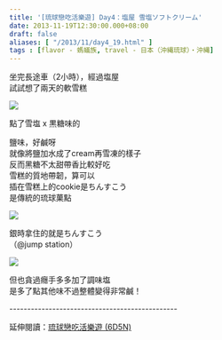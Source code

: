 ```yaml
---
title: '[琉球戀吃活樂遊] Day4：塩屋 雪塩ソフトクリーム'
date: 2013-11-19T12:30:00.000+08:00
draft: false
aliases: [ "/2013/11/day4_19.html" ]
tags : [flavor - 螞蟻族, travel - 日本（沖縄琉球）・沖縄]
---
```


坐完長途車（2小時），經過塩屋  
試試想了兩天的軟雪糕  

[![](https://4.bp.blogspot.com/-SH3F39AkkJA/XCeRb5Ns6pI/AAAAAAAAC8E/TUOyx9ORCxMXzdDTo-oyjBm4NHUCDsBtACLcBGAs/s640/14.jpg)](https://4.bp.blogspot.com/-SH3F39AkkJA/XCeRb5Ns6pI/AAAAAAAAC8E/TUOyx9ORCxMXzdDTo-oyjBm4NHUCDsBtACLcBGAs/s1600/14.jpg)

點了雪塩 x 黒糖味的  
  
鹽味，好鹹呀  
就像將鹽加水成了cream再雪凍的樣子  
反而黑糖不太甜帶香比較好吃  
雪糕的質地帶韌，算可以  
插在雪糕上的cookie是ちんすこう  
是傳統的琉球菓點  

[![](https://4.bp.blogspot.com/-MAM-DvYpFIA/XCeRiZT3xXI/AAAAAAAAC8I/AHPIHgnT-FACHIUAExfQ57wzcS-7SfuywCLcBGAs/s640/15.jpg)](https://4.bp.blogspot.com/-MAM-DvYpFIA/XCeRiZT3xXI/AAAAAAAAC8I/AHPIHgnT-FACHIUAExfQ57wzcS-7SfuywCLcBGAs/s1600/15.jpg)

銀時拿住的就是ちんすこう  
（@jump station）  

[![](https://3.bp.blogspot.com/-eH0Pae9XFEY/XCeRp3sjylI/AAAAAAAAC8M/Y4JnWjO2ankdO07S46LVit0TxGbcFSNSgCLcBGAs/s640/16.jpg)](https://3.bp.blogspot.com/-eH0Pae9XFEY/XCeRp3sjylI/AAAAAAAAC8M/Y4JnWjO2ankdO07S46LVit0TxGbcFSNSgCLcBGAs/s1600/16.jpg)

但也貪過癮手多多加了調味塩  
是多了點其他味不過整體變得非常鹹！  
  
\-----------------------------------------------  
  
延伸閱讀：[琉球戀吃活樂遊 (6D5N)](http://www.hidie.net/2013/11/6d5n_23.html)